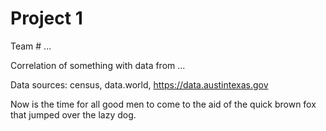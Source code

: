 # Project 1

Team # ...


Correlation of something with data from ...

Data sources: census, data.world, https://data.austintexas.gov

Now is the time for all good men to come to the aid of the quick brown fox that jumped over the lazy dog.
